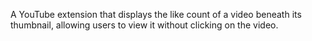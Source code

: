A YouTube extension that displays the like count of a video beneath its thumbnail, allowing users to view it without clicking on the video.
